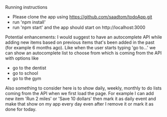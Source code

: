 Running instructions
- Please clone the app using https://github.com/saadtom/todoApp.git
- run 'npm install'
- run 'npm start' and the app should start on http://localhost:3000


Potential enhancements: I would suggest to have an autocomplete API while adding new items based on previous items that's been added in the past (for example 6 months ago). 
Like when the user starts typing 'go to...' we can show an autocomplete list to choose from which is coming from the API with options like
- go to the dentist
- go to school 
- go to the gym

Also something to consider here is to show daily, weekly, monthly to do lists coming from the API when we first load the page. 
For example I can add new item 'Run 2 miles' or 'Save 10 dollars' then mark it as daily event and make that show on my app every day even after I remove it or mark it as done for today.  